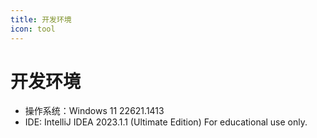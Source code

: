 ```yaml
---
title: 开发环境
icon: tool
---
```


# 开发环境

- 操作系统：Windows 11 22621.1413
- IDE: IntelliJ IDEA 2023.1.1 (Ultimate Edition) For educational use only.
